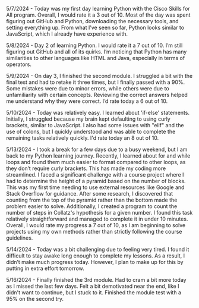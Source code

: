 5/7/2024 - Today was my first day learning Python with the Cisco Skills for All program. Overall, I would rate it a 3 out of 10. Most of the day was spent figuring out GitHub and Python, downloading the necessary tools, and setting everything up. From what I’ve seen so far, Python looks similar to JavaScript, which I already have experience with.

5/8/2024 - Day 2 of learning Python. I would rate it a 7 out of 10. I’m still figuring out GitHub and all of its quirks. I’m noticing that Python has many similarities to other languages like HTML and Java, especially in terms of operators.

5/9/2024 - On day 3, I finished the second module. I struggled a bit with the final test and had to retake it three times, but I finally passed with a 90%. Some mistakes were due to minor errors, while others were due to unfamiliarity with certain concepts. Reviewing the correct answers helped me understand why they were correct. I’d rate today a 6 out of 10.

5/10/2024 - Today was relatively easy. I learned about 'if-else' statements. Initially, I struggled because my brain kept defaulting to using curly brackets, similar to JavaScript. I also had some issues with "elif" and the use of colons, but I quickly understood and was able to complete the remaining tasks relatively quickly. I'd rate today an 8 out of 10.

5/13/2024 - I took a break for a few days due to a busy weekend, but I am back to my Python learning journey. Recently, I learned about for and while loops and found them much easier to format compared to other loops, as they don’t require curly brackets. This has made my coding more streamlined. I faced a significant challenge with a course project where I had to determine the height of a pyramid based on the number of blocks. This was my first time needing to use external resources like Google and Stack Overflow for guidance. After some research, I discovered that counting from the top of the pyramid rather than the bottom made the problem easier to solve. Additionally, I created a program to count the number of steps in Collatz's hypothesis for a given number. I found this task relatively straightforward and managed to complete it in under 10 minutes. Overall, I would rate my progress a 7 out of 10, as I am beginning to solve projects using my own methods rather than strictly following the course guidelines.

5/14/2024 - Today was a bit challenging due to feeling very tired. I found it difficult to stay awake long enough to complete my lessons. As a result, I didn’t make much progress today. However, I plan to make up for this by putting in extra effort tomorrow.

5/16/2024 - Finally finished the 3rd module. Had to cram a bit more today as I missed the last few days. Felt a bit demotivated near the end, like I didn't want to continue, but I stuck to it. Finished the module test with a 95% on the second try.

